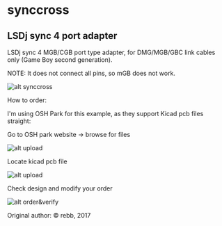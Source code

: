 # synccross
## LSDj sync 4 port adapter
LSDj sync 4 MGB/CGB port type adapter, for DMG/MGB/GBC link cables only (Game Boy second generation).

NOTE: It does not connect all pins, so mGB does not work.

![alt synccross](https://github.com/lpla/synccross/blob/master/images/synccross.png)

How to order:

I'm using OSH Park for this example, as they support Kicad pcb files straight:

Go to OSH park website -> browse for files

![alt upload](https://github.com/lpla/synccross/blob/master/images/oshpark_browse.png)

Locate kicad pcb file

![alt upload](https://github.com/lpla/synccross/blob/master/images/osh_locatefile.png)

Check design and modify your order

![alt order&verify](https://github.com/lpla/synccross/blob/master/images/verify_board.png
)



Original author: © rebb, 2017
